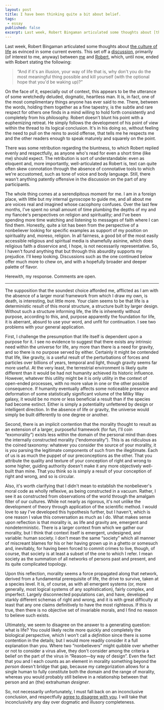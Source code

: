 ```yaml
---
layout: post
title: I have been thinking quite a bit about belief.
tags:
 - essay
published: false
excerpt: Last week, Robert Bingaman articulated some thoughts about [the culture of life](http://www.robertjosiah.com/journal/403/erring-on-the-side-of-life "Erring on the Side of Life") as evinced in some current events. This set off a [discussion](http://www.robertjosiah.com/journal/403/#c000861 "Discussion on: Erring on the Side of Life"), primarily (of interest to me, anyway) between [me](http://www.robertjosiah.com/journal/403/#c000863 "My first comment") and [Robert](http://www.robertjosiah.com/journal/403/#c000864 "Robert's first response"), which, until now, ended with Robert stating the following: &ldquot;And if it's an illusion, your way of life that is, why don't you do the most meaningful thing possible and kill yourself (with the optional hope that you'd be waking up)?&rdquo;
---
```

Last week, Robert Bingaman articulated some thoughts about [the culture of life](http://www.robertjosiah.com/journal/403/erring-on-the-side-of-life "Erring on the Side of Life") as evinced in some current events. This set off a [discussion](http://www.robertjosiah.com/journal/403/#c000861 "Discussion on: Erring on the Side of Life"), primarily (of interest to me, anyway) between [me](http://www.robertjosiah.com/journal/403/#c000863 "My first comment") and [Robert](http://www.robertjosiah.com/journal/403/#c000864 "Robert's first response"), which, until now, ended with Robert stating the following:
> &ldquo;And if it's an illusion, your way of life that is, why don't you do the most meaningful thing possible and kill yourself (with the optional hope that you'd be waking up)?&rdquo;

On the face of it, especially out of context, this appears to be the utterance of some wretchedly deluded, dogmatic, heartless man. It is, in fact, one of the most complimentary things anyone has ever said to me. There, between the words, holding them together as a fine tapestry, is the subtle and rare respect for others one finds in a mind willing to hold forth consistently and completely from his philosophy. Robert doesn't blunt his point with a euphemizing retreat. He simply follows the development of his point of view within the thread to its logical conclusion. It's in his doing so, without feeling the need to pull on the reins to avoid offense, that tells me he respects me and the other readers enough to speak maturely and squarely on the point.

There was some retribution regarding the bluntness, to which Robert replied evenly and respectfully, as anyone who's read for even a short time (like me) should expect. The retribution is sort of understandable: even as eloquent and, more importantly, well-articulated as Robert is, text can quite often skew connotation through the absence of connotative tools to which we're accustomed, such as tone of voice and body language. Still, there wasn't anything patently offensive in the discussion on the part of any participants.

The whole thing comes at a serendipitous moment for me. I am in a foreign place, with little but my internal gyroscope to guide me, and all about me are voices real and imagined whose cacophony confuses. Over the last few months, I've spent no small amount of time plumbing the depths of my and my fiancée's perspectives on religion and spirituality; and I've been spending more time watching and listening to messages of faith where I can find them. Honestly, quite a lot has been from the perspective of a nonbeliever looking for specific examples as support of my position on spirituality and, moreso, religion. In all fairness, a good bit of the most easily accessible religious and spiritual media is shamefully asinine, which does religious faith a disservice and, I hope, is not necessarily representative. So, I haven't found anything that but through this absurdity supports my prejudice. I'll keep looking. Discussions such as the one continued below offer much more to chew on, and with a hopefully broader and deeper palette of flavor.

Herewith, my response. Comments are open.

* * * * *

The supposition that the soundest choice afforded me, afflicted as I am with the absence of a larger moral framework from which I draw my own, is death, is interesting, but little more. Your claim seems to be that life is a deterministic result of this moral structure, a structure built by larger design. Without such a structure informing life, the life is inherently without purpose, according to this, and, purpose apparently the foundation for life, it is aberrant, absurd to use your word, and unfit for continuation. I see two problems with your general application.

First, I challenge the presumption that life itself is dependent upon a purpose for it. I see no evidence to suggest that there exists any intrinsic need within the universe for life, any more than there is a need for gravity, and so there is no purpose served by either. Certainly it might be contended that life, like gravity, is a useful result of the perturbations of forces and particles over billions of years, temporal and light, though gravity seems far more useful. At the very least, the terrestrial environment is likely quite different than it would be had not humanity achieved its historic influence. However, whatever this utility might be it is only utility in the context of open-ended processes, with no more value in one or the other possible consequence. If humanity eventually affects some noticeable presence and deformation of some statistically significant volume of the Milky Way galaxy, it would be no more or less beneficial a result than if the species had become extinct. Either is simply a potentiality unfettered by design or intelligent direction. In the absence of life or gravity, the universe would simply be built differently to one degree or another.

Second, there is an implicit contention that the morality thought to result as an extension of a larger, purposeful framework (for fun, I'll coin &ldquo;exomorality&rdquo;) exists less within the domain of the personal mind than does the internally constructed morality (&ldquo;endomorality&rdquo;). This is as ridiculous as the coined taxonomy: whatever you consider the source of your morality, it is *you* parsing the legitimate components of such from the illegitimate. Each of us is as much the puppet of our preconceptions as the other. That you attribute the quality and texture of your conception of right and wrong to some higher, guiding authority doesn't make it any more objectively well-built than mine. That you think so is simply a result of your conception of right and wrong, and so is circular.

Also, it's worth clarifying that I didn't mean to establish the nonbeliever's moral code as wholly reflexive, as being constructed in a vacuum. Rather, I see it as constructed from observations of the world through the amalgam filter of our cultures. While not nearly as rigorous, it's not unlike the development of theory through application of the scientific method. I would love to say I've developed this hypothesis further, but I haven't, which is one reason I value this conversation as much as I do. What makes sense upon reflection is that morality is, as life and gravity are, emergent and nondeterministic. There is a larger context from which we gather our morality, but I think that context itself is emergent, undesigned, and variable: human society. I don't mean the same &ldquo;society&rdquo; which all manner of miscreant blames for his or her having grown up in a ghetto or somesuch and, inevitably, for having been forced to commit crimes to live, though, of course, that society is at least a subset of the one to which I refer. I mean society as the summation of all networks of persons past and present, and its quite complicated topology.

Upon this reflection, morality seems a force propagated along that network, derived from a fundamental prerequisite of life, the drive to survive, taken at a species level. It is, of course, as with all emergent systems (or, more generally, most logical systems of any sophistication), fairly complex, and imperfect. Largely disconnected populations can, and have, developed starkly different schemas of right and wrong, and it is with great difficulty at least that any one claims definitively to have the most righteous. If this is true, then there is no objective set of invariable morals, and I find no reason to believe such exists.

Ultimately, we seem to disagree on the answer to a generating question: what is life? You could likely recite more quickly and completely the biological perspective, which I won't call a *definition* since there is some contention in the details; but I would more readily consider it a full explanation than you. Where two &ldquo;nonbelievers&rdquo; might quibble over whether or not to consider a virus alive, they don't consider among the criteria a belief on the part of the virus in &ldquo;Reason&mdash;by way of design&rdquo;. Even the fact that you and I each counts as an element in morality something beyond the *person* doesn't bridge that gap, because my categorization allows for a single human to fully constitute both the domain and the range of morality, whereas you would probably still believe in a relationship between that person and an (the) extrahuman *designer*.

So, not necessarily unfortunately, I must fall back on an inconclusive conclusion, and respectfully [agree to disagree with you](http://boxingjewels.blogspot.com/2005/03/god-cant-be-dead.html "God Can't Be Dead"). I will take that inconclusivity any day over dogmatic and illusory completeness.
